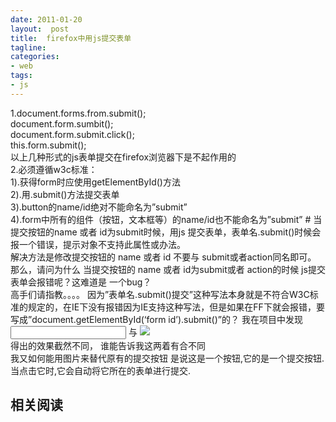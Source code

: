 ```yaml
---
date: 2011-01-20
layout:  post
title:  firefox中用js提交表单
tagline:
categories:
- web
tags:
- js
---
```

<div class="postcontent">
    <span class="Apple-style-span">
        1.document.forms.from.submit();
        <!--more-->
        <br>
        document.form.sumbit();
        <br>
        document.form.submit.click();
        <br>
        this.form.submit();
        <br>
        以上几种形式的js表单提交在firefox浏览器下是不起作用的
        <br>
        2.必须遵循w3c标准：
        <br>
        1).获得form时应使用getElementById()方法
        <br>
        2).用.submit()方法提交表单
        <br>
        3).button的name/id绝对不能命名为”submit”
        <br>4).form中所有的组件（按钮，文本框等）的name/id也不能命名为”submit”
    </span>
    <span class="Apple-style-span">
        # 当提交按钮的name 或者 id为submit时候，用js 提交表单，表单名.submit()时候会报一个错误，提示对象不支持此属性或办法。
        <br>
        解决方法是修改提交按钮的 name 或者 id 不要与 submit或者action同名即可。
        <br>
        那么，请问为什么 当提交按钮的 name 或者 id为submit或者 action的时候 js提交表单会报错呢？这难道是 一个bug？
        <br>高手们请指教。。。。
    </span>
    <span class="Apple-style-span">
        因为”表单名.submit()提交”这种写法本身就是不符合W3C标准的规定的，在IE下没有报错因为IE支持这种写法，但是如果在FF下就会报错，要写成”document.getElementById(‘form id’).submit()”的？
    </span>
    <span class="Apple-style-span">
        <span class="Apple-style-span">
            我在项目中发现
            <input type=”submit”/>
            与
            <img src=”123.gif” onclick=”submit();”>
            <br>
            得出的效果截然不同， 谁能告诉我这两着有合不同
            <br>我又如何能用图片来替代原有的提交按钮
        </span>
    </span>
    <span class="Apple-style-span">
        是说这是一个按钮,它的是一个提交按钮.当点击它时,它会自动将它所在的表单进行提交.
    </span>
    <h2 class="related_post_title">相关阅读</h2>

</div>
